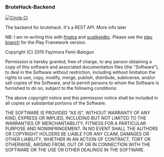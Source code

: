 ### BruteHack-Backend

[![Circle CI](https://circleci.com/gh/fayimora/brutehack-backend.svg?style=svg)](https://circleci.com/gh/fayimora/brutehack-backend)

The backend for brutehack. It's a REST API. More info later

NB: I am re-writing this with [finatra](http://twitter.github.io/finatra/) and
[scalikejdbc](http://scalikejdbc.org/). Please see the
[play branch](https://github.com/fayimora/brutehack-backend/tree/play) for the
Play Framework version.

Copyright (C) 2015 Fayimora Femi-Balogun

Permission is hereby granted, free of charge, to any person obtaining
a copy of this software and associated documentation files (the "Software"),
to deal in the Software without restriction, including without limitation
the rights to use, copy, modify, merge, publish, distribute, sublicense,
and/or sell copies of the Software, and to permit persons to whom the
Software is furnished to do so, subject to the following conditions:

The above copyright notice and this permission notice shall be included
in all copies or substantial portions of the Software.

THE SOFTWARE IS PROVIDED "AS IS", WITHOUT WARRANTY OF ANY KIND,
EXPRESS OR IMPLIED, INCLUDING BUT NOT LIMITED TO THE WARRANTIES
OF MERCHANTABILITY, FITNESS FOR A PARTICULAR PURPOSE AND NONINFRINGEMENT.
IN NO EVENT SHALL THE AUTHORS OR COPYRIGHT HOLDERS BE LIABLE FOR ANY CLAIM,
DAMAGES OR OTHER LIABILITY, WHETHER IN AN ACTION OF CONTRACT,
TORT OR OTHERWISE, ARISING FROM, OUT OF OR IN CONNECTION WITH THE SOFTWARE
OR THE USE OR OTHER DEALINGS IN THE SOFTWARE.


